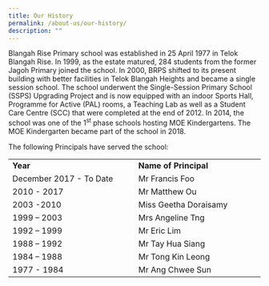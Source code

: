```yaml
---
title: Our History
permalink: /about-us/our-history/
description: ""
---
```

<p>Blangah Rise Primary school was established in 25 April 1977 in Telok Blangah Rise. In 1999, as the estate matured, 284 students from the former Jagoh Primary joined the school. In 2000, BRPS shifted to its present building with better facilities in Telok Blangah Heights and became a single session school. The school underwent the Single-Session Primary School (SSPS) Upgrading Project and is now equipped with an indoor Sports Hall, Programme for Active (PAL) rooms, a Teaching Lab as well as a Student Care Centre (SCC) that were completed at the end of 2012. In 2014, the school was one of the 1<sup>st</sup>&nbsp;phase schools hosting MOE Kindergartens. The MOE Kindergarten became part of the school in 2018.</p>
<p>The following Principals have served the school:</p>
<table>
<tbody>
<tr>
<td width="305"><strong>Year</strong></td>
<td width="305"><strong>Name of Principal</strong></td>
</tr>
<tr>
<td width="305">December 2017 - To Date</td>
<td width="305">Mr Francis Foo</td>
</tr>
<tr>
<td width="305">2010 - 2017</td>
<td width="305">Mr Matthew Ou</td>
</tr>
<tr>
<td width="305">2003 -2010</td>
<td width="305">Miss Geetha Doraisamy</td>
</tr>
<tr>
<td width="305">1999 – 2003</td>
<td width="305">Mrs Angeline Tng</td>
</tr>
<tr>
<td width="305">1992 – 1999</td>
<td width="305">Mr Eric Lim</td>
</tr>
<tr>
<td width="305">1988 – 1992</td>
<td width="305">Mr Tay Hua Siang</td>
</tr>
<tr>
<td width="305">1984 – 1988</td>
<td width="305">Mr Tong Kin Leong</td>
</tr>
<tr>
<td width="305">1977 - 1984</td>
<td width="305">Mr Ang Chwee Sun</td>
</tr>
</tbody>
</table>